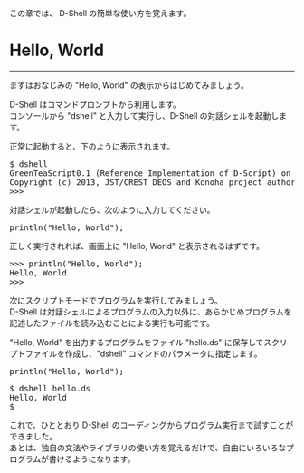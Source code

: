 この章では、 D-Shell の簡単な使い方を覚えます。  

# Hello, World
***

まずはおなじみの "Hello, World" の表示からはじめてみましょう。  

D-Shell はコマンドプロンプトから利用します。  
コンソールから "dshell" と入力して実行し、D-Shell の対話シェルを起動します。  

正常に起動すると、下のように表示されます。  

<pre class="toolbar:1" title="実行例">
$ dshell
GreenTeaScript0.1 (Reference Implementation of D-Script) on Java JVM-1.7.0_45
Copyright (c) 2013, JST/CREST DEOS and Konoha project authors
>>>
</pre>

対話シェルが起動したら、次のように入力してください。  

<pre>
println("Hello, World");
</pre>

正しく実行されれば、画面上に "Hello, World" と表示されるはずです。  

<pre class="toolbar:1" title="実行例">
>>> println("Hello, World");
Hello, World
>>>
</pre>

次にスクリプトモードでプログラムを実行してみましょう。  
D-Shell は対話シェルによるプログラムの入力以外に、あらかじめプログラムを記述したファイルを読み込むことによる実行も可能です。  

"Hello, World" を出力するプログラムをファイル "hello.ds" に保存してスクリプトファイルを作成し、"dshell" コマンドのパラメータに指定します。  

<pre class="nums:true toolbar:1 plain:true lang:scala highlight:0 decode:true " title="サンプル: hello.ds" >
println("Hello, World");
</pre>

<pre class="toolbar:1" title="実行例">
$ dshell hello.ds
Hello, World
$ 
</pre>

これで、ひととおり D-Shell のコーディングからプログラム実行まで試すことができました。  
あとは、独自の文法やライブラリの使い方を覚えるだけで、自由にいろいろなプログラムが書けるようになります。  

